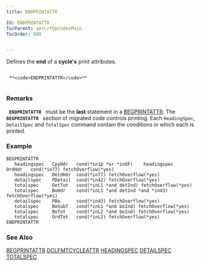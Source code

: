 ```yaml
---
title: ENDPRINTATTR

Id: ENDPRINTATTR
TocParent: aerLrfOpCodesMain
TocOrder: 880


---
```


Defines the **end** of a **cycle's** print attributes. 

```

 **<code>ENDPRINTATTR</code>** 
        
```

### Remarks
<code> **ENDPRINTATTR** </code> must be the **last** statement in a [BEGPRINTATTR](BEGPRINTATTR.html). The <code> **BEGPRINTATTR** </code> section of migrated code controls printing. Each <code>HeadingSpec</code>, <code>DetailSpec</code> and <code>TotalSpec</code> command contain the conditions in which each is printed. 

### Example

```
BEGPRINTATTR
   headingspec   CpyHdr   cond(*in1p *or *inOF)    headingspec   OrdHdr   cond(*in77) fetchOverflow(*yes)
   headingspec   DetdHdr  cond(*in77) fetchOverflow(*yes)
   detailspec    PDetail  cond(*in42) fetchOverflow(*yes)
   totalspec     DetTot   cond(*inL1 *and detInd) fetchOverflow(*yes)
   totalspec     BoHdr    cond(*inL1 *and detInd *and *in43) fetchOverflow(*yes)
   detailspec    PBo      cond(*in43) fetchOverflow(*yes)
   totalspec     BoSubT   cond(*inL1 *and boInd) fetchOverflow(*yes)
   totalspec     BoTot    cond(*inL2 *and boInd) fetchOverflow(*yes)
   totalspec     OrdTot   cond(*inL2) fetchOverflow(*yes)
ENDPRINTATTR
```

### See Also
[BEGPRINTATTR](BEGPRINTATTR.html)
[DCLFMTCYCLEATTR](DCLDISKFILE.html)
[HEADINGSPEC](HEADINGSPEC.html)
[DETAILSPEC](DETAILSPEC.html)
[TOTALSPEC](TOTALSPEC.html) 
